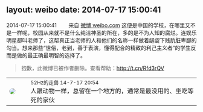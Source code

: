 layout: weibo
date: 2014-07-17 15:00:41
---
<meta name="referrer" content="no-referrer" />

2014-07-17 15:00:41  &nbsp;&nbsp;&nbsp;&nbsp;&nbsp;&nbsp; 来自 <a href="http://weibo.com/" rel="nofollow">微博 weibo.com</a>
这便是中国的学校，在哪里又不是一样呢，校园从来就不是什么纯洁神圣的所在，多的是不为人知的腐烂。连娱乐明星都叫老师了，这帮真正当老师的人和他们的名称一样做着龌龊下贱肮脏卑鄙的勾当。想来那些“世俗，老到，善于表演，懂得配合的精致的利己主义者”的学生反而是做的最正确最明智的选择了。
>  抱歉，此微博已被作者删除。查看帮助：http://t.cn/Rfd3rQV

<table style="width: 100%;">
  <tr>
    <td style="width: 40px;"><img style="border-radius:50%" src="https://tva4.sinaimg.cn/crop.0.0.180.180.50/8beaf773jw1e8qgp5bmzyj2050050aa8.jpg?KID=imgbed,tva&Expires=1624465760&ssig=kqiwk11USV"></td>
    <td colspan="2"><small>52Hz的走兽 14-7-17 20:54</small><br/>人跟动物一样，总留在一个地方的，通常是最没用的、坐吃等死的家伙</td>
  </tr>
</table>
